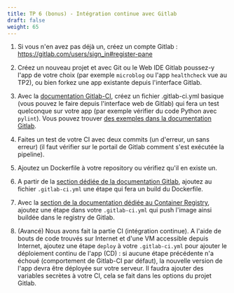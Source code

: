 ```yaml
---
title: TP 6 (bonus) - Intégration continue avec Gitlab
draft: false
weight: 65
---
```


1. Si vous n'en avez pas déjà un, créez un compte Gitlab : <https://gitlab.com/users/sign_in#register-pane>
2. Créez un nouveau projet et avec Git ou le Web IDE Gitlab poussez-y l'app de votre choix (par exemple `microblog` ou l'app `healthcheck` vue au TP2), ou bien forkez une app existante depuis l'interface Gitlab.
3. Avec la [documentation Gitlab-CI](https://docs.gitlab.com/ee/ci/quick_start/README.html), créez un fichier .gitlab-ci.yml basique (vous pouvez le faire depuis l'interface web de Gitlab) qui fera un test quelconque sur votre app (par exemple vérifier du code Python avec `pylint`). Vous pouvez trouver [des exemples dans la documentation Gitlab](https://docs.gitlab.com/ee/ci/examples/README.html).
4. Faites un test de votre CI avec deux commits (un d'erreur, un sans erreur) (il faut vérifier sur le portail de Gitlab comment s'est exécutée la pipeline).
5. Ajoutez un Dockerfile à votre repository ou vérifiez qu'il en existe un.
6. A partir de la [section dédiée de la documentation Gitlab](https://docs.gitlab.com/ee/ci/docker/using_docker_build.html), ajoutez au fichier `.gitlab-ci.yml` une étape qui fera un build du Dockerfile.
7. Avec la [section de la documentation dédiée au Container Registry](https://docs.gitlab.com/ee/user/packages/container_registry/), ajoutez une étape dans votre `.gitlab-ci.yml` qui push l'image ainsi buildée dans le registry de Gitlab.

8. (Avancé) Nous avons fait la partie CI (intégration continue). A l'aide de bouts de code trouvés sur Internet et d'une VM accessible depuis Internet, ajoutez une étape `deploy` à votre `.gitlab-ci.yml` pour ajouter le déploiement continu de l'app (CD) : si aucune étape précédente n'a échoué (comportement de Gitlab-CI par défaut), la nouvelle version de l'app devra être déployée sur votre serveur. Il faudra ajouter des variables secrètes à votre CI, cela se fait dans les options du projet Gitlab.
